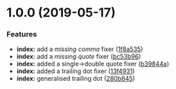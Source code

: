 # 1.0.0 (2019-05-17)


### Features

* **index:** add a _missing comma_ fixer ([1f8a535](https://github.com/Berkmann18/json-fixer/commit/1f8a535))
* **index:** add a _missing quote_ fixer ([bc53b96](https://github.com/Berkmann18/json-fixer/commit/bc53b96))
* **index:** added a single->double quote fixer ([b39844a](https://github.com/Berkmann18/json-fixer/commit/b39844a))
* **index:** added a trailing dot fixer ([13f4931](https://github.com/Berkmann18/json-fixer/commit/13f4931))
* **index:** generalised trailing dot ([280b845](https://github.com/Berkmann18/json-fixer/commit/280b845))
